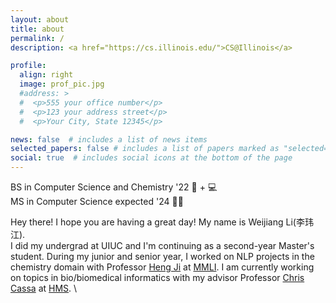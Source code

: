 ```yaml
---
layout: about
title: about
permalink: /
description: <a href="https://cs.illinois.edu/">CS@Illinois</a>

profile:
  align: right
  image: prof_pic.jpg
  #address: >
  #  <p>555 your office number</p>
  #  <p>123 your address street</p>
  #  <p>Your City, State 12345</p>

news: false  # includes a list of news items
selected_papers: false # includes a list of papers marked as "selected={true}"
social: true  # includes social icons at the bottom of the page
---
```


BS in Computer Science and Chemistry '22 🧪 + 💻\
MS in Computer Science expected '24 👩‍💻

Hey there! I hope you are having a great day! My name is Weijiang Li(李玮江). \
I did my undergrad at UIUC and I'm continuing as a second-year Master's student. During my junior and senior year, I worked on NLP projects in the chemistry domain with Professor [Heng Ji](http://blender.cs.illinois.edu/hengji.html) at [MMLI](https://moleculemaker.org/). I am currently working on topics in bio/biomedical informatics with my advisor Professor [Chris Cassa](http://genetics.bwh.harvard.edu/wiki/cassa/) at [HMS](https://dms.hms.harvard.edu/).  \


<!-- Put your address / P.O. box / other info right below your picture. You can also disable any these elements by editing `profile` property of the YAML header of your `_pages/about.md`. Edit `_bibliography/papers.bib` and Jekyll will render your [publications page](/al-folio/publications/) automatically. -->

